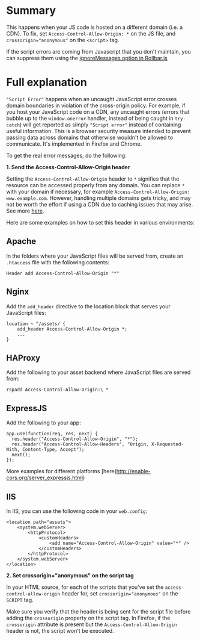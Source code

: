 # Summary
This happens when your JS code is hosted on a different domain (i.e. a CDN). To fix, set `Access-Control-Allow-Origin: *` on the JS file, and `crossorigin="anonymous"` on the `<script>` tag.  

If the script errors are coming from Javascript that you don't maintain, you can suppress them using the [ignoreMessages option in Rollbar.js](/docs/notifier/rollbar.js/#ignoring-specific-exception-messages)

# Full explanation
`"Script Error"` happens when an uncaught JavaScript error crosses domain boundaries in violation of the cross-origin policy. For example, if you host your JavaScript code on a CDN, any uncaught errors (errors that bubble up to the `window.onerror` handler, instead of being caught in `try-catch`) will get reported as simply `"Script error"` instead of containing useful information. This is a browser security measure intended to prevent passing data across domains that otherwise wouldn't be allowed to communicate. It's implemented in Firefox and Chrome.

To get the real error messages, do the following:

**1. Send the Access-Control-Allow-Origin header**

Setting the `Access-Control-Allow-Origin` header to `*` signifies that the resource can be accessed properly from any domain. You can replace `*` with your domain if necessary, for example `Access-Control-Allow-Origin: www.example.com`. However, handling multiple domains gets tricky, and may not be worth the effort if using a CDN due to caching issues that may arise. See more [here](http://stackoverflow.com/questions/1653308/access-control-allow-origin-multiple-origin-domains).

Here are some examples on how to set this header in various environments:

## Apache

In the folders where your JavaScript files will be served from, create an `.htaccess` file with the following contents:

`Header add Access-Control-Allow-Origin "*"`

## Nginx

Add the `add_header` directive to the location block that serves your JavaScript files:
```
location ~ ^/assets/ {
    add_header Access-Control-Allow-Origin *;
    ...
}
```

## HAProxy

Add the following to your asset backend where JavaScript files are served from:
```
rspadd Access-Control-Allow-Origin:\ *
```

## ExpressJS

Add the following to your app:
```
app.use(function(req, res, next) {
  res.header("Access-Control-Allow-Origin", "*");
  res.header("Access-Control-Allow-Headers", "Origin, X-Requested-With, Content-Type, Accept");
  next();
});
```

More examples for different platforms [here(http://enable-cors.org/server_expressjs.html)

## IIS

In IIS, you can use the following code in your `web.config`:

```
<location path="assets">
    <system.webServer>
        <httpProtocol>
            <customHeaders>
                <add name="Access-Control-Allow-Origin" value="*" />
            </customHeaders>
        </httpProtocol> 
    </system.webServer>
</location>
```

**2. Set crossorigin="anonymous" on the script tag**

In your HTML source, for each of the scripts that you've set the `access-control-allow-origin` header for, set `crossorigin="anonymous"` on the `SCRIPT` tag.

Make sure you verify that the header is being sent for the script file before adding the `crossorigin` property on the script tag. In Firefox, if the `crossorigin` attribute is present but the `Access-Control-Allow-Origin` header is not, the script won't be executed.

